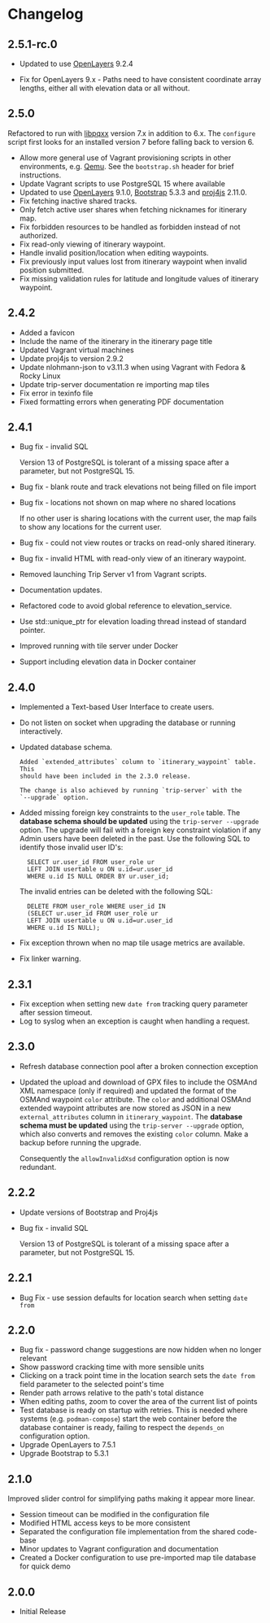 <!-- -*- mode: markdown; -*- vim: set tw=78 ts=4 sts=0 sw=4 noet ft=markdown norl: -->

# Changelog

## 2.5.1-rc.0

- Updated to use [OpenLayers][] 9.2.4

- Fix for OpenLayers 9.x - Paths need to have consistent coordinate array
  lengths, either all with elevation data or all without.

## 2.5.0

Refactored to run with [libpqxx][] version 7.x in addition to 6.x.  The
`configure` script first looks for an installed version 7 before falling back
to version 6.

- Allow more general use of Vagrant provisioning scripts in other
  environments, e.g. [Qemu][].  See the `bootstrap.sh` header for
  brief instructions.
- Update Vagrant scripts to use PostgreSQL 15 where available
- Updated to use [OpenLayers][] 9.1.0, [Bootstrap][] 5.3.3 and [proj4js][]
  2.11.0.
- Fix fetching inactive shared tracks.
- Only fetch active user shares when fetching nicknames for itinerary map.
- Fix forbidden resources to be handled as forbidden instead of not authorized.
- Fix read-only viewing of itinerary waypoint.
- Handle invalid position/location when editing waypoints.
- Fix previously input values lost from itinerary waypoint when invalid
  position submitted.
- Fix missing validation rules for latitude and longitude values of itinerary
  waypoint.

## 2.4.2

- Added a favicon
- Include the name of the itinerary in the itinerary page title
- Updated Vagrant virtual machines
- Update proj4js to version 2.9.2
- Update nlohmann-json to v3.11.3 when using Vagrant with Fedora & Rocky Linux
- Update trip-server documentation re importing map tiles
- Fix error in texinfo file
- Fixed formatting errors when generating PDF documentation

## 2.4.1

- Bug fix - invalid SQL

	Version 13 of PostgreSQL is tolerant of a missing space after a parameter,
	but not PostgreSQL 15.

- Bug fix - blank route and track elevations not being filled on file import

- Bug fix - locations not shown on map where no shared locations

	If no other user is sharing locations with the current user, the map fails
	to show any locations for the current user.

- Bug fix - could not view routes or tracks on read-only shared itinerary.

- Bug fix - invalid HTML with read-only view of an itinerary waypoint.

- Removed launching Trip Server v1 from Vagrant scripts.

- Documentation updates.

- Refactored code to avoid global reference to elevation_service.

- Use std::unique_ptr for elevation loading thread instead of standard pointer.

- Improved running with tile server under Docker

- Support including elevation data in Docker container

## 2.4.0

- Implemented a Text-based User Interface to create users.

- Do not listen on socket when upgrading the database or running
  interactively.

- Updated database schema.

	  Added `extended_attributes` column to `itinerary_waypoint` table.  This
	  should have been included in the 2.3.0 release.

	  The change is also achieved by running `trip-server` with the
	  `--upgrade` option.

- Added missing foreign key constraints to the `user_role` table.  The
  **database schema should be updated** using the `trip-server --upgrade`
  option.  The upgrade will fail with a foreign key constraint violation if
  any Admin users have been deleted in the past.  Use the following SQL to
  identify those invalid user ID's:

		SELECT ur.user_id FROM user_role ur
		LEFT JOIN usertable u ON u.id=ur.user_id
		WHERE u.id IS NULL ORDER BY ur.user_id;

	The invalid entries can be deleted with the following SQL:

		DELETE FROM user_role WHERE user_id IN
		(SELECT ur.user_id FROM user_role ur
		LEFT JOIN usertable u ON u.id=ur.user_id
		WHERE u.id IS NULL);

- Fix exception thrown when no map tile usage metrics are available.

- Fix linker warning.

## 2.3.1

- Fix exception when setting new `date from` tracking query parameter after
  session timeout.
- Log to syslog when an exception is caught when handling a request.

## 2.3.0

- Refresh database connection pool after a broken connection exception

- Updated the upload and download of GPX files to include the OSMAnd XML
  namespace (only if required) and updated the format of the OSMAnd waypoint
  `color` attribute.  The `color` and additional OSMAnd extended waypoint
  attributes are now stored as JSON in a new `external_attributes` column in
  `itinerary_waypoint`.  The **database schema must be updated** using the
  `trip-server --upgrade` option, which also converts and removes the existing
  `color` column.  Make a backup before running the upgrade.

  Consequently the `allowInvalidXsd` configuration option is now redundant.

## 2.2.2

- Update versions of Bootstrap and Proj4js
- Bug fix - invalid SQL

	Version 13 of PostgreSQL is tolerant of a missing space after a parameter,
	but not PostgreSQL 15.

## 2.2.1

- Bug Fix - use session defaults for location search when setting `date from`

## 2.2.0

- Bug fix - password change suggestions are now hidden when no longer relevant
- Show password cracking time with more sensible units
- Clicking on a track point time in the location search sets the `date from`
  field parameter to the selected point's time
- Render path arrows relative to the path's total distance
- When editing paths, zoom to cover the area of the current list of points
- Test database is ready on startup with retries.  This is needed where
  systems (e.g. `podman-compose`) start the web container before the database
  container is ready, failing to respect the `depends_on` configuration
  option.
- Upgrade OpenLayers to 7.5.1
- Upgrade Bootstrap to 5.3.1

## 2.1.0

Improved slider control for simplifying paths making it appear more linear.

- Session timeout can be modified in the configuration file
- Modified HTML access keys to be more consistent
- Separated the configuration file implementation from the shared code-base
- Minor updates to Vagrant configuration and documentation
- Created a Docker configuration to use pre-imported map tile database for
  quick demo

## 2.0.0

- Initial Release

[Bootstrap]: https://getbootstrap.com "Powerful, extensible, and feature-packed frontend toolkit"
[OpenLayers]: https://openlayers.org "OpenLayers makes it easy to put a dynamic map in any web page"
[Qemu]: https://www.qemu.org "A generic and open source machine emulator and virtualizer"
[libpqxx]: https://pqxx.org/libpqxx/ "The official C++ client API for PostgreSQL"
[proj4js]: https://github.com/proj4js/proj4js "JavaScript library to transform coordinates from one coordinate system to another, including datum transformations"
